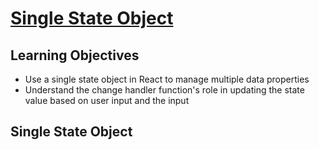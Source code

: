 # [Single State Object](https://login.codingdojo.com/m/754/16735/124693)

## Learning Objectives

- Use a single state object in React to manage multiple data properties
- Understand the change handler function's role in updating the state value based on user input and the input

## Single State Object